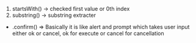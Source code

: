 <!-- two methods of string -->

1. startsWith() -> checked first value or 0th index
2. substring() -> substring extracter

<!-- confirm in browser -->

- .confirm() => Basically it is like alert and prompt which takes user input either ok or cancel, ok for execute or cancel for cancellation
